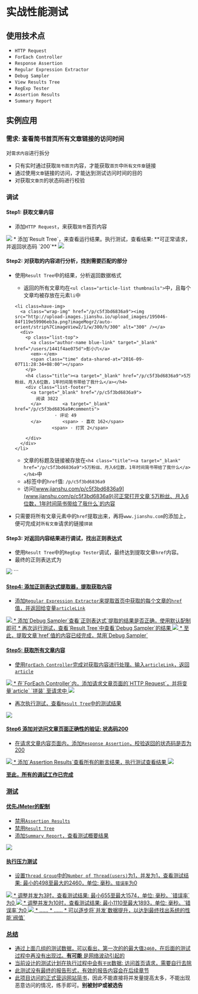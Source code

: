 # 实战性能测试

## 使用技术点
* `HTTP Request`
* `ForEach Controller`
* `Response Assertion`
* `Regular Expression Extractor`
* `Debug Sampler`
* `View Results Tree`
* `RegExp Tester`
* `Assertion Results`
* `Summary Report`

## 实例应用

### 需求: 查看简书首页所有文章链接的访问时间

对`需求内容`进行拆分

* 只有实时通过获取`简书首页`内容，才能获取`首页`中`所有文件章`链接
* 通过使用`文章`链接的访问，才能达到测试访问时间的目的
* 对获取`文章页`的状态码进行校验

### 调试

#### Step1: 获取文章内容

* 添加`HTTP Request`，来获取`简书`首页内容
<img src='../img/Sample-1.png' >
* 添加`Result Tree`，来查看运行结果。执行测试，查看结果: **可正常请求，并返回状态码 `200`**
<img src='../img/Sample-2.png' >

#### Step2: 对获取的内容进行分析，找到需要匹配的部分

* 使用`Result Tree`中的结果，分析返回数据格式
  * 返回的所有文章均在`<ul class="article-list thumbnails">`中，且每个文章均被存放在元素`li`中

  ```
  <li class=have-img>
    <a class="wrap-img" href="/p/c5f3bd6836a9"><img src="http://upload-images.jianshu.io/upload_images/195046-84f119e59906eb3a.png?imageMogr2/auto-orient/strip%7CimageView2/1/w/300/h/300" alt="300" /></a>
    <div>
      <p class="list-top">
        <a class="author-name blue-link" target="_blank" href="/users/1441f4ae075d">彭小六</a>
        <em>·</em>
        <span class="time" data-shared-at="2016-09-07T11:28:34+08:00"></span>
      </p>
      <h4 class="title"><a target="_blank" href="/p/c5f3bd6836a9">5万粉丝、月入6位数，1年时间简书带给了我什么</a></h4>
      <div class="list-footer">
        <a target="_blank" href="/p/c5f3bd6836a9">
          阅读 3822
        </a>        <a target="_blank" href="/p/c5f3bd6836a9#comments">
                 · 评论 49
        </a>        <span> · 喜欢 162</span>
                <span> · 打赏 2</span>

      </div>
    </div>
  </li>

  ```

  * 文章的标题及链接被存放在`<h4 class="title"><a target="_blank" href="/p/c5f3bd6836a9">5万粉丝、月入6位数，1年时间简书带给了我什么</a></h4>`中
  * `a`标签中的`href`值: `/p/c5f3bd6836a9`
  * 访问[www.jianshu.com/p/c5f3bd6836a9](www.jianshu.com/p/c5f3bd6836a9)可正常打开文章`5万粉丝、月入6位数，1年时间简书带给了我什么`的内容
* 只需要将所有文章元素中的`href`提取出来，再将`www.jianshu.com`的添加上，便可完成对`所有文章`请求的链接`拼装`

#### Step3: 对返回内容结果进行调试，找出正则表达式

* 使用`Result Tree`中的`RegExp Tester`调试，最终达到提取文章`href`内容。
* 最终的正则表达式为
<img src='../img/Sample-3.png' >
```
<h4 class="title"><a target="_blank" href="(.+?)"
```


#### Step4: 添加正则表达式提取器，提取获取内容

* 添加`Regular Expression Extractor`来提取首页中获取的每个文章的`href`值，并返回给变量`articleLink`
<img src='../img/Sample-4.png' >
* 添加`Debug Sampler`查看`正则表达式`提取的结果是否正确，使用默认配制即可
* 再次运行测试，查看`Result Tree`中查看`Debug Sampler`的结果
<img src='../img/Sample-5.png' >
* 至此，提取文章`href`值的内容已经完成，禁用`Debug Sampler`

#### Step5: 获取所有文章内容

* 使用`ForEach Controller`完成对获取内容进行处理。输入`articleLink`，返回`article`
<img src='../img/Sample-6.png' >
* 在`ForEach Controller`内，添加请求文章页面的`HTTP Request`，并将变量`article` `拼装` 至请求中
<img src='../img/Sample-7.png' >

* 再次执行测试，查看`Result Tree`中的测试结果
<img src='../img/Sample-8.png' >

#### Step6 添加对访问文章页面正确性的验证: 状态码200
* 在请求文章内容页面内，添加`Response Assertion`，校验返回的状态码是否为200
<img src='../img/Sample-9.png' >
* 添加`Assertion Results`查看所有的断言结果，执行测试查看结果
<img src='../img/Sample-10.png' >

**至此，所有的调试工作已完成**

### 测试

#### 优先JMeter的配制

* 禁用`Assertion Results`
* 禁用`Result Tree`
* 添加`Summary Report`，查看测试概要结果
<img src='../img/Sample-11.png' >

#### 执行压力测试
* 设置`Thread Group`中的`Number of Thread(users)`为1，并发为1，查看测试结果: 最小的498至最大的2460，单位: 毫秒。`错误率`为0
<img src='../img/Sample-12.png' >
* 调整并发为3时，查看测试结果: 最小655至最大1574，单位: 毫秒。`错误率`为0
<img src='../img/Sample-13.png' >
* 调整并发为10时，查看测试结果: 最小1110至最大1893，单位: 毫秒。`错误率`为0
<img src='../img/Sample-14.png' >
* ......
* ......
* 可以逐步将`并发`数据提升，以达到最终找出系统的性能`阀值`

### 总结
* 通过上面几组的测试数据，可以看出，第一次的的最大值`2460`，在后面的测试过程中再没有出现过。**有可能** 是网络波动引起的
* 当前设计的测试计划在执行过程中会有`干扰`数据: 访问首页请求，需要自行去除
* 此测试没有最终的报告形式，有效的报告内容会在后续章节
* 此项目访问的正式营运网站[简书](http://www.jianshu.com)，因此不能直接将并发量提高太多，不能出现恶意访问的情况，练手即可。**别被封IP或被选告**
